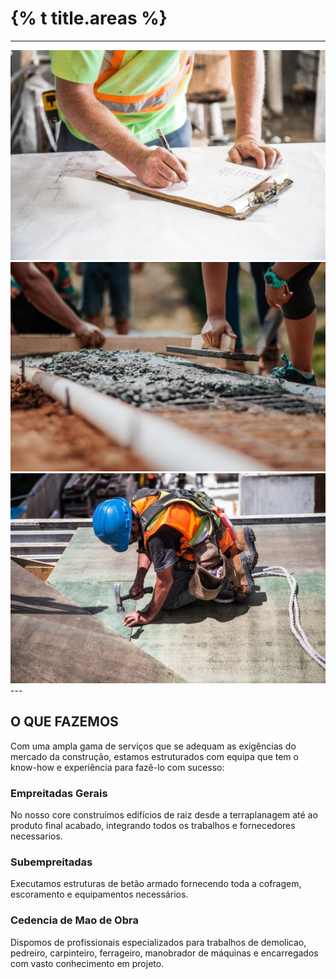 <div class="wrap mb">
  <h1>{% t title.areas %}</h1>
  <!--<p>{% t desc.areas %}</p>-->
</div>

---
<div class="gallery" data-columns="3">
    <img src="/images/demo/demo-portrait.jpg">
    <img src="/images/demo/demo-landscape.jpg">
    <img src="/images/demo/demo-square.jpg">
</div>
---


## O QUE FAZEMOS

Com uma ampla gama de serviços que se adequam as exigências do mercado da construção, estamos estruturados com equipa que tem o know-how e experiência para fazê-lo com sucesso:


### Empreitadas Gerais

No nosso core construímos edifícios de raiz desde a terraplanagem até ao produto final acabado, integrando todos os trabalhos e fornecedores necessarios.


### Subempreitadas

Executamos estruturas de betão armado fornecendo toda a cofragem, escoramento e equipamentos necessários.


### Cedencia de Mao de Obra

Dispomos de profissionais especializados para trabalhos de demolicao, pedreiro, carpinteiro, ferrageiro, manobrador de máquinas e encarregados com vasto conhecimento em projeto.

